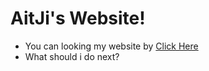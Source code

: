 # **__AitJi's Website!__**
- You can looking my website by [Click Here](https://lnwaitji.github.io/Home/)
- What should i do next?
